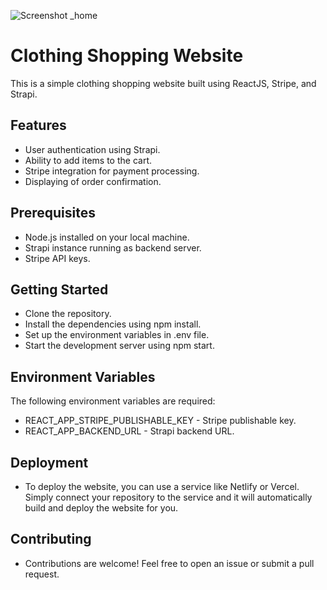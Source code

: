 ![Screenshot _home](https://user-images.githubusercontent.com/82724814/227295016-4d81fcf1-d7e3-4a77-b738-5bb2fb2d1a5e.jpg)

# Clothing Shopping Website

This is a simple clothing shopping website built using ReactJS, Stripe, and Strapi.

## Features

- User authentication using Strapi.
- Ability to add items to the cart.
- Stripe integration for payment processing.
- Displaying of order confirmation.

## Prerequisites

- Node.js installed on your local machine.
- Strapi instance running as backend server.
- Stripe API keys.

## Getting Started

- Clone the repository.
- Install the dependencies using npm install.
- Set up the environment variables in .env file.
- Start the development server using npm start.

## Environment Variables

The following environment variables are required:

- REACT_APP_STRIPE_PUBLISHABLE_KEY - Stripe publishable key.
- REACT_APP_BACKEND_URL - Strapi backend URL.

## Deployment

- To deploy the website, you can use a service like Netlify or Vercel. Simply connect your repository to the service and it will automatically build and deploy the website for you.

## Contributing

- Contributions are welcome! Feel free to open an issue or submit a pull request.


